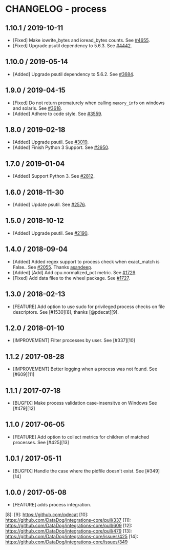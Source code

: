 # CHANGELOG - process

## 1.10.1 / 2019-10-11

* [Fixed] Make iowrite_bytes and ioread_bytes counts. See [#4655](https://github.com/DataDog/integrations-core/pull/4655).
* [Fixed] Upgrade psutil dependency to 5.6.3. See [#4442](https://github.com/DataDog/integrations-core/pull/4442).

## 1.10.0 / 2019-05-14

* [Added] Upgrade psutil dependency to 5.6.2. See [#3684](https://github.com/DataDog/integrations-core/pull/3684).

## 1.9.0 / 2019-04-15

* [Fixed] Do not return prematurely when calling `memory_info` on windows and solaris. See [#3618](https://github.com/DataDog/integrations-core/pull/3618).
* [Added] Adhere to code style. See [#3559](https://github.com/DataDog/integrations-core/pull/3559).

## 1.8.0 / 2019-02-18

* [Added] Upgrade psutil. See [#3019](https://github.com/DataDog/integrations-core/pull/3019).
* [Added] Finish Python 3 Support. See [#2950](https://github.com/DataDog/integrations-core/pull/2950).

## 1.7.0 / 2019-01-04

* [Added] Support Python 3. See [#2812][1].

## 1.6.0 / 2018-11-30

* [Added] Update psutil. See [#2576][2].

## 1.5.0 / 2018-10-12

* [Added] Upgrade psutil. See [#2190][3].

## 1.4.0 / 2018-09-04

* [Added] Added regex support to process check when exact_match is False.. See [#2055][4]. Thanks [asandeep][5].
* [Added] [Add] Add cpu.normalized_pct metric. See [#1729][6].
* [Fixed] Add data files to the wheel package. See [#1727][7].

## 1.3.0 / 2018-02-13

* [FEATURE] Add option to use sudo for privileged process checks on file descriptors. See [#1530][8], thanks [@pdecat][9].

## 1.2.0 / 2018-01-10

* [IMPROVEMENT] Filter processes by user. See [#337][10]

## 1.1.2 / 2017-08-28

* [IMPROVEMENT] Better logging when a process was not found. See [#609][11]

## 1.1.1 / 2017-07-18

* [BUGFIX] Make process validation case-insensitve on Windows See [#479][12]

## 1.1.0 / 2017-06-05

* [FEATURE] Add option to collect metrics for children of matched processes. See [#425][13]

## 1.0.1 / 2017-05-11

* [BUGFIX] Handle the case where the pidfile doesn't exist. See [#349][14]

## 1.0.0 / 2017-05-08

* [FEATURE] adds process integration.

<!--- The following link definition list is generated by PimpMyChangelog --->
[1]: https://github.com/DataDog/integrations-core/pull/2812
[2]: https://github.com/DataDog/integrations-core/pull/2576
[3]: https://github.com/DataDog/integrations-core/pull/2190
[4]: https://github.com/DataDog/integrations-core/pull/2055
[5]: https://github.com/asandeep
[6]: https://github.com/DataDog/integrations-core/pull/1729
[7]: https://github.com/DataDog/integrations-core/pull/1727
[8]: 
[9]: https://github.com/pdecat
[10]: https://github.com/DataDog/integrations-core/pull/337
[11]: https://github.com/DataDog/integrations-core/pull/609
[12]: https://github.com/DataDog/integrations-core/pull/479
[13]: https://github.com/DataDog/integrations-core/issues/425
[14]: https://github.com/DataDog/integrations-core/issues/349
